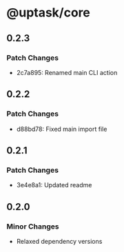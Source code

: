 # @uptask/core

## 0.2.3

### Patch Changes

- 2c7a895: Renamed main CLI action

## 0.2.2

### Patch Changes

- d88bd78: Fixed main import file

## 0.2.1

### Patch Changes

- 3e4e8a1: Updated readme

## 0.2.0

### Minor Changes

- Relaxed dependency versions
